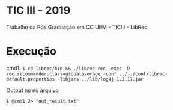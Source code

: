 # TIC III - 2019
Trabalho da Pós Graduação em CC UEM - TICIII - LibRec

Execução 
=============
cmd1: 
```$ cd librec/bin && ./librec rec -exec -D rec.recommender.class=globalaverage -conf ../../conf/librec-default.properties -libjars ../lib/log4j-1.2.17.jar```

Output no no arquivo 

```$ @cmd1 2> "out_result.txt" ```
